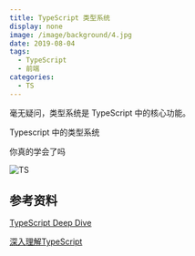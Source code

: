 ```yaml
---
title: TypeScript 类型系统
display: none
image: /image/background/4.jpg
date: 2019-08-04
tags: 
  - TypeScript
  - 前端
categories:
  - TS
--- 
```

毫无疑问，类型系统是 TypeScript 中的核心功能。

Typescript 中的类型系统

你真的学会了吗

<!-- more -->
![TS](/image/2019-8-4/logo.jpeg)


## 参考资料
[TypeScript Deep Dive](https://basarat.gitbooks.io/typescript/content/docs/why-typescript.html)

[深入理解TypeScript](https://jkchao.github.io/typescript-book-chinese/)


